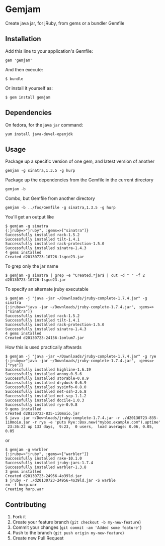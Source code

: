 # Gemjam

Create java jar, for jRuby, from gems or a bundler Gemfile

## Installation

Add this line to your application's Gemfile:

    gem 'gemjam'

And then execute:

    $ bundle

Or install it yourself as:

    $ gem install gemjam


## Dependencies

On fedora, for the java `jar` command:

	yum install java-devel-openjdk


## Usage

Package up a specific version of one gem, and latest version of another

	gemjam -g sinatra,1.3.5 -g hurp

Package up the dependencies from the Gemfile in the current directory

	gemjam -b

Combo, but Gemfile from another directory

	gemjam -b ../foo/Gemfile -g sinatra,1.3.5 -g hurp

You'll get an output like

	$ gemjam -g sinatra
	{:jruby=>"jruby", :gems=>["sinatra"]}
	Successfully installed rack-1.5.2
	Successfully installed tilt-1.4.1
	Successfully installed rack-protection-1.5.0
	Successfully installed sinatra-1.4.3
	4 gems installed
	Created d20130723-10726-1sgce23.jar

To grep only the jar name

	$ gemjam -g sinatra | grep -e ^Created.*jar$ | cut -d " " -f 2
	d20130723-10726-1sgce23.jar

To specify an alternate jruby executable

	$ gemjam -j "java -jar ~/Downloads/jruby-complete-1.7.4.jar" -g sinatra
	{:jruby=>"java -jar ~/Downloads/jruby-complete-1.7.4.jar", :gems=>["sinatra"]}
	Successfully installed rack-1.5.2
	Successfully installed tilt-1.4.1
	Successfully installed rack-protection-1.5.0
	Successfully installed sinatra-1.4.3
	4 gems installed
	Created d20130723-24156-1omlum7.jar

How this is used practically aftwards

	$ gemjam -j "java -jar ~/Downloads/jruby-complete-1.7.4.jar" -g rye
	{:jruby=>"java -jar ~/Downloads/jruby-complete-1.7.4.jar", :gems=>["rye"]}
	Successfully installed highline-1.6.19
	Successfully installed annoy-0.5.6
	Successfully installed storable-0.8.9
	Successfully installed drydock-0.6.9
	Successfully installed sysinfo-0.8.0
	Successfully installed net-ssh-2.6.8
	Successfully installed net-scp-1.1.2
	Successfully installed docile-1.0.3
	Successfully installed rye-0.9.8
	9 gems installed
	Created d20130723-835-1i0moio.jar
	$ java -jar ~/Downloads/jruby-complete-1.7.4.jar -r ./d20130723-835-1i0moio.jar -r rye -e 'puts Rye::Box.new("mybox.example.com").uptime'
	 23:36:22 up 133 days,  9:23,  0 users,  load average: 0.06, 0.05, 0.05


or

	$ gemjam -g warbler
	{:jruby=>"jruby", :gems=>["warbler"]}
	Successfully installed rake-10.1.0
	Successfully installed jruby-jars-1.7.4
	Successfully installed warbler-1.3.8
	3 gems installed
	Created d20130723-24956-4o39ld.jar
	$ jruby -r ./d20130723-24956-4o39ld.jar -S warble
	rm -f hurp.war
	Creating hurp.war


## Contributing

1. Fork it
2. Create your feature branch (`git checkout -b my-new-feature`)
3. Commit your changes (`git commit -am 'Added some feature'`)
4. Push to the branch (`git push origin my-new-feature`)
5. Create new Pull Request
